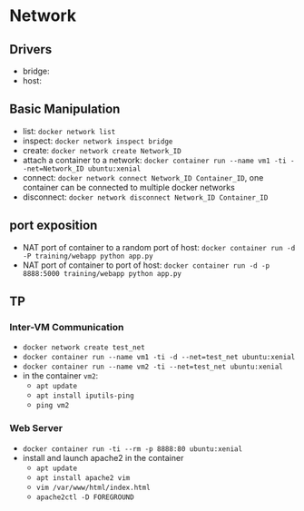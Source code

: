 # Network

## Drivers
- bridge: 
- host: 

## Basic Manipulation
- list: `docker network list`
- inspect: `docker network inspect bridge`
- create: `docker network create Network_ID`
- attach a container to a network: `docker container run --name vm1 -ti --net=Network_ID ubuntu:xenial`
- connect: `docker network connect Network_ID Container_ID`, one container can be connected to multiple docker networks 
- disconnect: `docker network disconnect Network_ID Container_ID`

## port exposition
- NAT port of container to a random port of host: `docker container run -d -P training/webapp python app.py`
- NAT port of container to port of host: `docker container run -d -p 8888:5000 training/webapp python app.py`

## TP
### Inter-VM Communication
- `docker network create test_net`
- `docker container run --name vm1 -ti -d --net=test_net ubuntu:xenial`
- `docker container run --name vm2 -ti --net=test_net ubuntu:xenial`
- in the container `vm2`: 
    - `apt update`
    - `apt install iputils-ping`
    - `ping vm2`

### Web Server
- `docker container run -ti --rm -p 8888:80 ubuntu:xenial`
- install and launch apache2 in the container
    - `apt update`
    - `apt install apache2 vim`
    - `vim /var/www/html/index.html`
    - `apache2ctl -D FOREGROUND`

